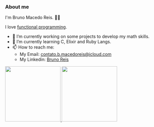 ### About me
I'm Bruno Macedo Reis. :man_technologist:

I love [functional programming](https://en.wikipedia.org/wiki/Functional_programming).

- 🔭 I’m currently working on some projects to develop my math skills.
- 🌱 I’m currently learning C, Elixir and Ruby Langs.
- 📫 How to reach me:
  - My Email: [contato.b.macedoreis@icloud.com](mailto:contato.b.macedoreis@icloud.com)
  - My Linkedin: [Bruno Reis]([http://www.twitter.com/maxhero_](https://www.linkedin.com/in/bruno-reis-9a937b189/))


<div>
  <a href="https://github.com/themaxhero">
  <img height="180em" src="https://github-readme-stats.vercel.app/api?username=brunoreis-dev&show_icons=true&theme=monokai&include_all_commits=true&count_private=true"/>
  <img height="180em" src="https://github-readme-stats.vercel.app/api/top-langs/?username=brunoreis-dev&layout=compact&langs_count=7&theme=monokai"/>
</div>
